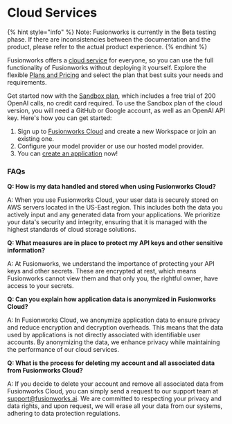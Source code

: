# Cloud Services

{% hint style="info" %}
Note: Fusionworks is currently in the Beta testing phase. If there are inconsistencies between the documentation and the product, please refer to the actual product experience.
{% endhint %}

Fusionworks offers a [cloud service](https://fusionworks.ai) for everyone, so you can use the full functionality of Fusionworks without deploying it yourself. Explore the flexible [Plans and Pricing](https://fusionworks.ai/pricing) and select the plan that best suits your needs and requirements.

Get started now with the [Sandbox plan](https://fusionworks.ai), which includes a free trial of 200 OpenAI calls, no credit card required. To use the Sandbox plan of the cloud version, you will need a GitHub or Google account, as well as an OpenAI API key. Here's how you can get started:

1. Sign up to [Fusionworks Cloud](https://fusionworks.ai) and create a new Workspace or join an existing one.
2. Configure your model provider or use our hosted model provider.
3. You can [create an application](../guides/application-orchestrate/creating-an-application.md) now!

### FAQs

**Q: How is my data handled and stored when using Fusionworks Cloud?**

A: When you use Fusionworks Cloud, your user data is securely stored on AWS servers located in the US-East region. This includes both the data you actively input and any generated data from your applications. We prioritize your data's security and integrity, ensuring that it is managed with the highest standards of cloud storage solutions.

**Q: What measures are in place to protect my API keys and other sensitive information?**

A: At Fusionworks, we understand the importance of protecting your API keys and other secrets. These are encrypted at rest, which means Fusionworks cannot view them and that only you, the rightful owner, have access to your secrets.

**Q: Can you explain how application data is anonymized in Fusionworks Cloud?**

A: In Fusionworks Cloud, we anonymize application data to ensure privacy and reduce encryption and decryption overheads. This means that the data used by applications is not directly associated with identifiable user accounts. By anonymizing the data, we enhance privacy while maintaining the performance of our cloud services.

**Q: What is the process for deleting my account and all associated data from Fusionworks Cloud?**

A: If you decide to delete your account and remove all associated data from Fusionworks Cloud, you can simply send a request to our support team at support@fusionworks.ai. We are committed to respecting your privacy and data rights, and upon request, we will erase all your data from our systems, adhering to data protection regulations.
